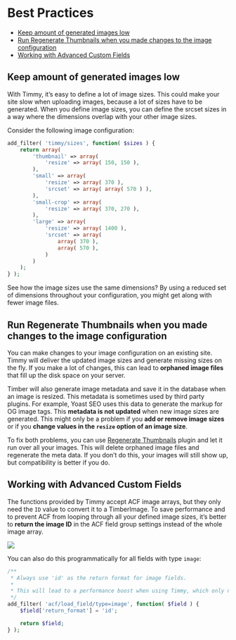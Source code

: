 # Best Practices

<!-- TOC -->

- [Keep amount of generated images low](#keep-amount-of-generated-images-low)
- [Run Regenerate Thumbnails when you made changes to the image configuration](#run-regenerate-thumbnails-when-you-made-changes-to-the-image-configuration)
- [Working with Advanced Custom Fields](#working-with-advanced-custom-fields)

<!-- /TOC -->

## Keep amount of generated images low

With Timmy, it’s easy to define a lot of image sizes. This could make your site slow when uploading images, because a lot of sizes have to be generated. When you define image sizes, you can define the srcset sizes in a way where the dimensions overlap with your other image sizes.

Consider the following image configuration:

```php
add_filter( 'timmy/sizes', function( $sizes ) {
    return array(
        'thumbnail' => array(
            'resize' => array( 150, 150 ),
        ),
        'small' => array(
            'resize' => array( 370 ),
            'srcset' => array( array( 570 ) ),
        ),
        'small-crop' => array(
            'resize' => array( 370, 270 ),
        ),
        'large' => array(
            'resize' => array( 1400 ),
            'srcset' => array(
                array( 370 ),
                array( 570 ),
            )
        )
    );
} );
```

See how the image sizes use the same dimensions? By using a reduced set of dimensions throughout your configuration, you might get along with fewer image files.

## Run Regenerate Thumbnails when you made changes to the image configuration

You can make changes to your image configuration on an existing site. Timmy will deliver the updated image sizes and generate missing sizes on the fly. If you make a lot of changes, this can lead to **orphaned image files** that fill up the disk space on your server.

Timber will also generate image metadata and save it in the database when an image is resized. This metadata is sometimes used by third party plugins. For example, Yoast SEO uses this data to generate the markup for OG image tags. This **metadata is not updated** when new image sizes are generated. This might only be a problem if you **add or remove image sizes** or if you **change values in the `resize` option of an image size**.

To fix both problems, you can use [Regenerate Thumbnails](https://wordpress.org/plugins/regenerate-thumbnails/) plugin and let it run over all your images. This will delete orphaned image files and regenerate the meta data. If you don’t do this, your images will still show up, but compatibility is better if you do.

## Working with Advanced Custom Fields

The functions provided by Timmy accept ACF image arrays, but they only need the `ID` value to convert it to a TimberImage. To save performance and to prevent ACF from looping through all your defined image sizes, it’s better to **return the image ID** in the ACF field group settings instead of the whole image array.

![](https://cloud.githubusercontent.com/assets/2084481/26151756/6fd5bf78-3b04-11e7-86ac-d7523f47684b.png)

You can also do this programmatically for all fields with type `image`:

```php
/**
 * Always use 'id' as the return format for image fields.
 *
 * This will lead to a performance boost when using Timmy, which only needs the ID to work with.
 */
add_filter( 'acf/load_field/type=image', function( $field ) {
    $field['return_format'] = 'id';

    return $field;
} );
```
